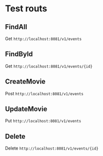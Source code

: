 # Test routs

## FindAll
Get `http://localhost:8081/v1/events`

## FindById
Get `http://localhost:8081/v1/events/{id}`

## CreateMovie
Post `http://localhost:8081/v1/events`

## UpdateMovie
Put `http://localhost:8081/v1/events`

## Delete
Delete `http://localhost:8081/v1/events/{id}`